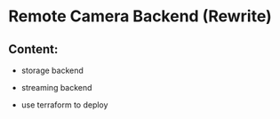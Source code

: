 # Remote Camera Backend (Rewrite)

## Content:

- storage backend
- streaming backend

- use terraform to deploy

